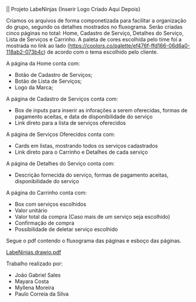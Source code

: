 || Projeto LabeNinjas {Inserir Logo Criado Aqui Depois} 

Criamos os arquivos de forma componetizada para facilitar a organização do grupo, segundo os detalhes mostrados no fluxograma.
Serão criadas cinco páginas no total: Home, Cadastro de Serviço, Detalhes do Serviço, Lista de Serviços e Carrinho. 
A paleta de cores escolhida pelo time foi a mostrada no link ao lado (https://coolors.co/palette/ef476f-ffd166-06d6a0-118ab2-073b4c) de acordo com o tema escolhido pelo cliente.

A página da Home conta com:
 - Botão de Cadastro de Serviços;
 - Botão de Lista de Serviços;
 - Logo da Marca;

A página de Cadastro de Serviços conta com:
 - Box de inputs para inserir as inforações a serem oferecidas, formas de pagamento aceitas, e data de disponibilidade do serviço
 - Link direto para a lista de serviços oferecidos

A página de Serviços Oferecidos conta com:
 - Cards em listas, mostrando todos os serviços cadastrados
 - Link direto para o Carrinho e Detalhes de cada serviço
 
A página de Detalhes do Serviço conta com:
 - Descrição fornecida do serviço, formas de pagamento aceitas, disponibilidade do serviço

A página do Carrinho conta com:
 - Box com serviços escolhidos
- Valor unitário
- Valor total da compra (Caso mais de um serviço seja escolhido)
- Confirmação de compra
- Possibilidade de deletar serviço escolhido
 
 Segue o pdf contendo o fluxograma das páginas e esboço das páginas.
 
[LabeNinjas.drawio.pdf](https://github.com/future4code/Ailton-labe-ninja8/files/9001459/LabeNinjas.drawio.pdf)

Trabalho realizado por:
- João Gabriel Sales
- Mayara Costa
- Myllena Moreira
- Paulo Correia da Silva
